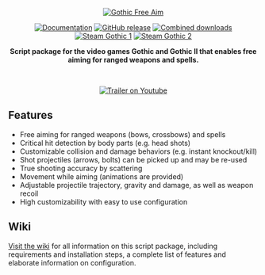 <div align="center">

[![Gothic Free Aim](https://github.com/szapp/GothicFreeAim/wiki/media/GFA_TITLE_LARGE_FA_trans.png)](https://github.com/szapp/GothicFreeAim)

[![Documentation](https://img.shields.io/badge/docs-wiki-blue)](https://github.com/szapp/GothicFreeAim/wiki)
[![GitHub release](https://img.shields.io/github/v/release/szapp/GothicFreeAim.svg)](https://github.com/szapp/GothicFreeAim/releases/latest)
[![Combined downloads](https://api.szapp.de/downloads/gfa/total/badge)](https://github.com/szapp/GothicFreeAim/releases)
[![Steam Gothic 1](https://img.shields.io/badge/steam-Gothic%201-2a3f5a?logo=steam&labelColor=1b2838)](https://steamcommunity.com/sharedfiles/filedetails/?id=2786959658)
[![Steam Gothic 2](https://img.shields.io/badge/steam-Gothic%202-2a3f5a?logo=steam&labelColor=1b2838)](https://steamcommunity.com/sharedfiles/filedetails/?id=2786958841)

**Script package for the video games Gothic and Gothic II that enables free aiming for ranged weapons and spells.**

<br />

[![Trailer on Youtube](https://raw.githubusercontent.com/wiki/szapp/GothicFreeAim/media/thumb_small.jpg)](http://www.youtube.com/watch?v=9CrFlxo21Qw)
</div>

## Features

- Free aiming for ranged weapons (bows, crossbows) and spells
- Critical hit detection by body parts (e.g. head shots)
- Customizable collision and damage behaviors (e.g. instant knockout/kill)
- Shot projectiles (arrows, bolts) can be picked up and may be re-used
- True shooting accuracy by scattering
- Movement while aiming (animations are provided)
- Adjustable projectile trajectory, gravity and damage, as well as weapon recoil
- High customizability with easy to use configuration


## Wiki

[Visit the wiki](https://github.com/szapp/GothicFreeAim/wiki) for all information on this script package, including
requirements and installation steps, a complete list of features and elaborate information on configuration.
